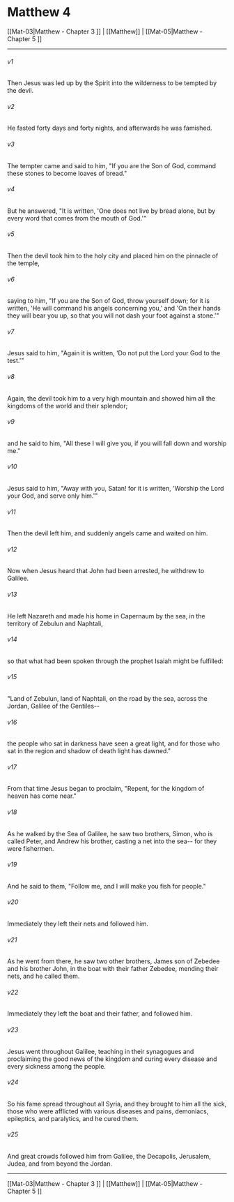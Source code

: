 # Matthew 4

[[Mat-03|Matthew - Chapter 3 ]] | [[Matthew]] | [[Mat-05|Matthew - Chapter 5 ]]
***

###### v1
Then Jesus was led up by the Spirit into the wilderness to be tempted by the devil.
###### v2
He fasted forty days and forty nights, and afterwards he was famished.
###### v3
The tempter came and said to him, "If you are the Son of God, command these stones to become loaves of bread."
###### v4
But he answered, "It is written, 'One does not live by bread alone, but by every word that comes from the mouth of God.'"
###### v5
Then the devil took him to the holy city and placed him on the pinnacle of the temple,
###### v6
saying to him, "If you are the Son of God, throw yourself down; for it is written, 'He will command his angels concerning you,' and 'On their hands they will bear you up, so that you will not dash your foot against a stone.'"
###### v7
Jesus said to him, "Again it is written, 'Do not put the Lord your God to the test.'"
###### v8
Again, the devil took him to a very high mountain and showed him all the kingdoms of the world and their splendor;
###### v9
and he said to him, "All these I will give you, if you will fall down and worship me."
###### v10
Jesus said to him, "Away with you, Satan! for it is written, 'Worship the Lord your God, and serve only him.'"
###### v11
Then the devil left him, and suddenly angels came and waited on him.
###### v12
Now when Jesus heard that John had been arrested, he withdrew to Galilee.
###### v13
He left Nazareth and made his home in Capernaum by the sea, in the territory of Zebulun and Naphtali,
###### v14
so that what had been spoken through the prophet Isaiah might be fulfilled:
###### v15
"Land of Zebulun, land of Naphtali, on the road by the sea, across the Jordan, Galilee of the Gentiles--
###### v16
the people who sat in darkness have seen a great light, and for those who sat in the region and shadow of death light has dawned."
###### v17
From that time Jesus began to proclaim, "Repent, for the kingdom of heaven has come near."
###### v18
As he walked by the Sea of Galilee, he saw two brothers, Simon, who is called Peter, and Andrew his brother, casting a net into the sea-- for they were fishermen.
###### v19
And he said to them, "Follow me, and I will make you fish for people."
###### v20
Immediately they left their nets and followed him.
###### v21
As he went from there, he saw two other brothers, James son of Zebedee and his brother John, in the boat with their father Zebedee, mending their nets, and he called them.
###### v22
Immediately they left the boat and their father, and followed him.
###### v23
Jesus went throughout Galilee, teaching in their synagogues and proclaiming the good news of the kingdom and curing every disease and every sickness among the people.
###### v24
So his fame spread throughout all Syria, and they brought to him all the sick, those who were afflicted with various diseases and pains, demoniacs, epileptics, and paralytics, and he cured them.
###### v25
And great crowds followed him from Galilee, the Decapolis, Jerusalem, Judea, and from beyond the Jordan.

***

[[Mat-03|Matthew - Chapter 3 ]] | [[Matthew]] | [[Mat-05|Matthew - Chapter 5 ]]
